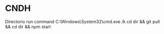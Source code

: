 # CNDH
Directorio
run command
  C:\Windows\System32\cmd.exe /k cd dir && git pull && cd dir && npm start
